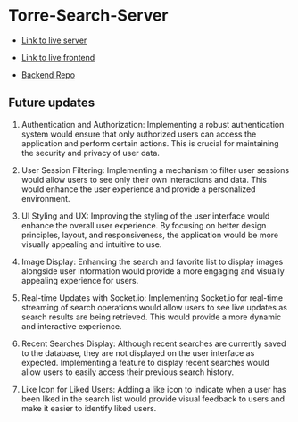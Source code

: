 # Torre-Search-Server
- [Link to live server](https://search-test-server.onrender.com)
- [Link to live frontend](https://search-test-ol3b.onrender.com)

- [Backend Repo](https://github.com/adamilare/Torre-Search-Server)

## Future updates

1. Authentication and Authorization: Implementing a robust authentication system would ensure that only authorized users can access the application and perform certain actions. This is crucial for maintaining the security and privacy of user data.

2. User Session Filtering: Implementing a mechanism to filter user sessions would allow users to see only their own interactions and data. This would enhance the user experience and provide a personalized environment.

3. UI Styling and UX: Improving the styling of the user interface would enhance the overall user experience. By focusing on better design principles, layout, and responsiveness, the application would be more visually appealing and intuitive to use.

4. Image Display: Enhancing the search and favorite list to display images alongside user information would provide a more engaging and visually appealing experience for users.

5. Real-time Updates with Socket.io: Implementing Socket.io for real-time streaming of search operations would allow users to see live updates as search results are being retrieved. This would provide a more dynamic and interactive experience.

6. Recent Searches Display: Although recent searches are currently saved to the database, they are not displayed on the user interface as expected. Implementing a feature to display recent searches would allow users to easily access their previous search history.

7. Like Icon for Liked Users: Adding a like icon to indicate when a user has been liked in the search list would provide visual feedback to users and make it easier to identify liked users.

